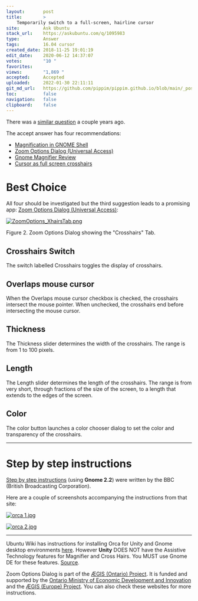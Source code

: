 ```yaml
---
layout:       post
title:        >
    Temporarily switch to a full-screen, hairline cursor
site:         Ask Ubuntu
stack_url:    https://askubuntu.com/q/1095983
type:         Answer
tags:         16.04 cursor
created_date: 2018-11-25 19:01:19
edit_date:    2020-06-12 14:37:07
votes:        "10 "
favorites:    
views:        "1,869 "
accepted:     Accepted
uploaded:     2022-01-30 22:11:11
git_md_url:   https://github.com/pippim/pippim.github.io/blob/main/_posts/2018/2018-11-25-Temporarily-switch-to-a-full-screen_-hairline-cursor.md
toc:          false
navigation:   false
clipboard:    false
---
```


There was a [similar question][1] a couple years ago.

The accept answer has four recommendations:

 - [Magnification in GNOME Shell][1]
 - [Zoom Options Dialog (Universal Access)][2]
 - [Gnome Magnifier Review][3]
 - [Cursor as full screen crosshairs][4]

# Best Choice

All four should be investigated but the third suggestion leads to a promising app: [Zoom Options Dialog (Universal Access)][5]:

[![ZoomOptions_XhairsTab.png][6]][6]

Figure 2. Zoom Options Dialog showing the "Crosshairs" Tab.

## Crosshairs Switch

The switch labelled Crosshairs toggles the display of crosshairs.

## Overlaps mouse cursor

When the Overlaps mouse cursor checkbox is checked, the crosshairs intersect the mouse pointer. When unchecked, the crosshairs end before intersecting the mouse cursor.

## Thickness

The Thickness slider determines the width of the crosshairs. The range is from 1 to 100 pixels.

## Length

The Length slider determines the length of the crosshairs. The range is from very short, through fractions of the size of the screen, to a length that extends to the edges of the screen.

## Color

The color button launches a color chooser dialog to set the color and transparency of the crosshairs. 


----------

# Step by step instructions

[Step by step instructions][7] (using **Gnome 2.2**) were written by the BBC (British Broadcasting Corporation). 

Here are a couple of screenshots accompanying the instructions from that site:

[![orca 1.jpg][8]][8]

[![orca 2.jpg][9]][9]


----------

Ubuntu Wiki has instructions for installing Orca for Unity and Gnome desktop environments [here][10]. However **Unity** DOES NOT have the Assistive Technology features for Magnifier and Cross Hairs. You MUST use Gnome DE for these features. [Source][11]. 

Zoom Options Dialog is part of the [ÆGIS (Ontario) Project][12]. It is funded and supported by the [Ontario Ministry of Economic Development and Innovation][13] and the [ÆGIS (Europe) Project][14]. You can also check these websites for more instructions.


  [1]: https://unix.stackexchange.com/questions/264161/how-can-i-make-fullscreen-cross-hairs-appear-centered-on-the-pointer
  [2]: https://wiki.gnome.org/Projects/GnomeShell/Magnification/ZoomOptionsDialog
  [3]: https://wiki.ubuntu.com/Accessibility/Reviews/gnome-mag
  [4]: https://apple.stackexchange.com/questions/48515/cursor-as-full-screen-crosshairs
  [5]: https://wiki.gnome.org/Projects/GnomeShell/Magnification/ZoomOptionsDialog#Crosshairs_Switch
  [6]: https://i.stack.imgur.com/0rmv2.png
  [7]: http://www.bbc.co.uk/accessibility/guides/magnify/computer/linux/gnome/index.shtml
  [8]: https://i.stack.imgur.com/sHUEd.jpg
  [9]: https://i.stack.imgur.com/X4W7F.jpg
  [10]: https://help.ubuntu.com/community/Accessibility
  [11]: http://www.aegis-project.eu/index.php?option=com_content&view=article&id=209&Itemid=78
  [12]: https://aegis.idrc.ocadu.ca/
  [13]: https://www.ontario.ca/page/ministry-economic-development-job-creation-trade
  [14]: http://www.aegis-project.eu/

